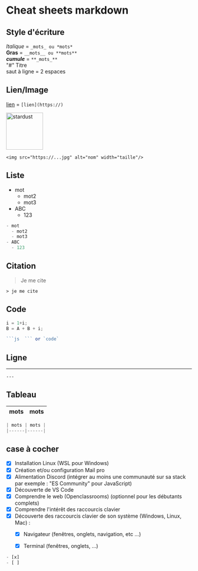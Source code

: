 # Cheat sheets markdown

## Style d'écriture    


_Italique_ = `_mots_ ou *mots*  `  
**Gras** = `__mots__ ou **mots**`  
**_cumule_** = `**_mots_**`  
"#" Titre  
saut à ligne = 2 espaces  
  
## Lien/Image  
  
[lien](https://github.com/PayenThibaud/Cheat-sheets-Markdown/blob/main/cheat_sheets_markdown.md) = `[lien](https://)`  
  
<img src="https://m.media-amazon.com/images/W/MEDIAX_792452-T2/images/I/71kI6NWISgL._AC_UF1000,1000_QL80_.jpg" alt="stardust" width="100"/>   
  
`<img src="https://...jpg" alt="nom" width="taille"/>`  
    
## Liste  
  
- mot
  - mot2
  - mot3
- ABC
  - 123  

```js
- mot
  - mot2
  - mot3
- ABC
  - 123  
```  
  
## Citation  
  
> Je me cite  
  
`> je me cite`  
  
## Code  
  
```js
i = 1+i;
B = A + B + i;
```  
  
```js
```js  ``` or `code`
```  
  
## Ligne 

---
`---`  
  
## Tableau  
  
| mots | mots | 
|------|------|
  
```js
| mots | mots | 
|------|------|
```  
  
## case à cocher  

- [x] Installation Linux (WSL pour Windows)
- [x] Création et/ou configuration Mail pro
- [x] Alimentation Discord (intégrer au moins une communauté sur sa stack par exemple : "ES Community" pour JavaScript)
- [x] Découverte de VS Code
- [x] Comprendre le web (Openclassrooms) (optionnel pour les débutants complets)
- [x] Comprendre l'intérêt des raccourcis clavier
- [x] Découverte des raccourcis clavier de son système (Windows, Linux, Mac) :
  - [x] Navigateur (fenêtres, onglets, navigation, etc …)
  - [x] Terminal (fenêtres, onglets, …)


```js
- [x]
- [ ] 
```  